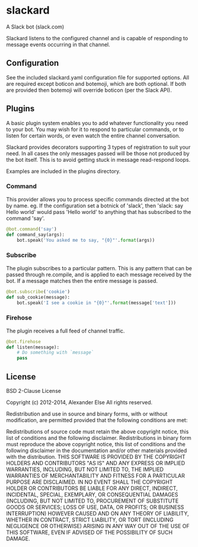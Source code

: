 # slackard

A Slack bot (slack.com)

Slackard listens to the configured channel and is capable of responding to
message events occurring in that channel.

## Configuration

See the included slackard.yaml configuration file for supported options.
All are required except boticon and botemoji, which are both optional. If
both are provided then botemoji will override boticon (per the Slack API).

## Plugins

A basic plugin system enables you to add whatever functionality you need to
your bot. You may wish for it to respond to particular commands, or to
listen for certain words, or even watch the entire channel conversation.

Slackard provides decorators supporting 3 types of registration to suit your
need. In all cases the only messages passed will be those not produced by
the bot itself. This is to avoid getting stuck in message read-respond loops.

Examples are included in the plugins directory.

### Command

This provider allows you to process specific commands directed at the bot by
name. eg. If the configuration set a botnick of 'slack', then
'slack: say Hello world' would pass 'Hello world' to anything that has
subscribed to the command 'say'.

```python
@bot.command('say')
def command_say(args):
    bot.speak('You asked me to say, "{0}"'.format(args))
```

### Subscribe

The plugin subscribes to a particular pattern. This is any pattern that can
be passed through re.compile, and is applied to each message received by the
bot. If a message matches then the entire message is passed.

```python
@bot.subscribe('cookie')
def sub_cookie(message):
    bot.speak('I see a cookie in "{0}"'.format(message['text']))
```

### Firehose

The plugin receives a full feed of channel traffic.

```python
@bot.firehose
def listen(message):
    # Do something with `message`
    pass
```

## License


BSD 2-Clause License

Copyright (c) 2012-2014, Alexander Else All rights reserved.

Redistribution and use in source and binary forms, with or without modification, are permitted provided that the following conditions are met:

Redistributions of source code must retain the above copyright notice, this list of conditions and the following disclaimer.
Redistributions in binary form must reproduce the above copyright notice, this list of conditions and the following disclaimer in the documentation and/or other materials provided with the distribution.
THIS SOFTWARE IS PROVIDED BY THE COPYRIGHT HOLDERS AND CONTRIBUTORS "AS IS" AND ANY EXPRESS OR IMPLIED WARRANTIES, INCLUDING, BUT NOT LIMITED TO, THE IMPLIED WARRANTIES OF MERCHANTABILITY AND FITNESS FOR A PARTICULAR PURPOSE ARE DISCLAIMED. IN NO EVENT SHALL THE COPYRIGHT HOLDER OR CONTRIBUTORS BE LIABLE FOR ANY DIRECT, INDIRECT, INCIDENTAL, SPECIAL, EXEMPLARY, OR CONSEQUENTIAL DAMAGES (INCLUDING, BUT NOT LIMITED TO, PROCUREMENT OF SUBSTITUTE GOODS OR SERVICES; LOSS OF USE, DATA, OR PROFITS; OR BUSINESS INTERRUPTION) HOWEVER CAUSED AND ON ANY THEORY OF LIABILITY, WHETHER IN CONTRACT, STRICT LIABILITY, OR TORT (INCLUDING NEGLIGENCE OR OTHERWISE) ARISING IN ANY WAY OUT OF THE USE OF THIS SOFTWARE, EVEN IF ADVISED OF THE POSSIBILITY OF SUCH DAMAGE.
